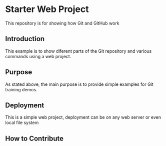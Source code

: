 # Starter Web Project

This repository is for showing how Git and GitHub work

## Introduction
This example is to show diferent parts of the Git repository and various commands using a web project.

## Purpose
As stated above, the main purpose is to provide simple examples for Git training demos.

## Deployment
This is a simple web project, deployment can be on any web server or even local file system

## How to Contribute